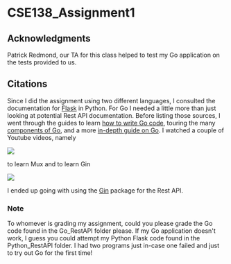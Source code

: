 # CSE138_Assignment1

## Acknowledgments
Patrick Redmond, our TA for this class helped to test my Go application on
the tests provided to us.

## Citations
Since I did the assignment using two different languages, I consulted the documentation for [Flask](https://flask.palletsprojects.com/en/1.1.x/) in Python. For Go I needed a little more than just looking at potential Rest API documentation. Before listing those sources, I went through the guides to learn [how to write Go code](https://golang.org/doc/code), touring the many [components of Go](https://golang.org/doc/), and a more [in-depth guide on Go](https://golang.org/doc/effective_go). I watched a couple of Youtube videos, namely 

<a href="https://www.youtube.com/watch?v=SonwZ6MF5BE&ab_channel=TraversyMedia"><img src="https://external-content.duckduckgo.com/iu/?u=https%3A%2F%2Fi.ytimg.com%2Fvi%2FSonwZ6MF5BE%2Fmaxresdefault.jpg&f=1&nofb=1"></a>

to learn Mux and to learn Gin 

<a href="https://www.youtube.com/watch?v=LOn1GUsjOF4&list=WL&index=12&t=254s&ab_channel=DavidAlsh"><img src="https://external-content.duckduckgo.com/iu/?u=https%3A%2F%2Fi1.wp.com%2Fblog.logrocket.com%2Fwp-content%2Fuploads%2F2020%2F02%2Fhow-to-build-a-rest-api-with-golang-using-gin-and-gorm.png%3Ffit%3D730%252C487%26ssl%3D1&f=1&nofb=1"></a>

I ended up going with using the [Gin](https://github.com/gin-gonic/gin) package for the Rest API.

### Note
To whomever is grading my assignment, could you please grade the Go code found in the Go_RestAPI folder please. If my Go application doesn't work, I guess you could attempt my Python Flask code found in the Python_RestAPI folder. I had two programs just in-case one failed and just to try out Go for the first time! 